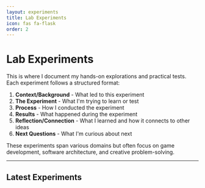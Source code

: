 ```yaml
---
layout: experiments
title: Lab Experiments
icon: fas fa-flask
order: 2
---
```


# Lab Experiments

This is where I document my hands-on explorations and practical tests. Each experiment follows a structured format:

1. **Context/Background** - What led to this experiment
2. **The Experiment** - What I'm trying to learn or test
3. **Process** - How I conducted the experiment
4. **Results** - What happened during the experiment
5. **Reflection/Connection** - What I learned and how it connects to other ideas
6. **Next Questions** - What I'm curious about next

These experiments span various domains but often focus on game development, software architecture, and creative problem-solving.

---

## Latest Experiments 